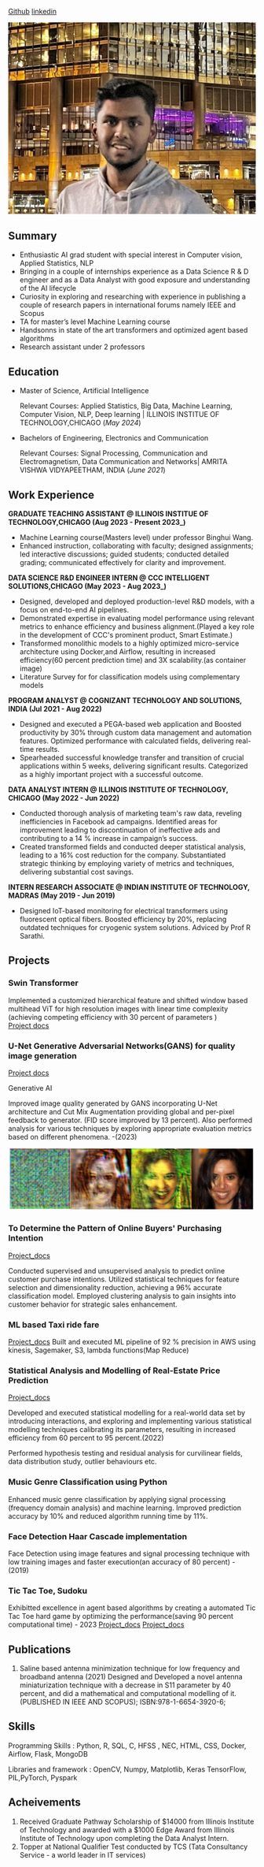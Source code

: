 [Github](https://github.com/raghunath-1999)
[linkedin](https://www.linkedin.com/in/raghunathb1999/)

![.](/assets/img/IMG_20230510_171720_811.jpg)


## Summary

- Enthusiastic AI grad student with special interest in Computer vision, Applied Statistics, NLP
- Bringing in a couple of internships experience as a Data Science R & D engineer and as a Data Analyst with good exposure and understanding of the AI lifecycle
- Curiosity in exploring and researching with experience in publishing a couple of research papers in international forums namely IEEE and Scopus
- TA for master’s level Machine Learning course
- Handsonns in state of the art transformers and optimized agent based algorithms
- Research assistant under 2 professors

## Education
				       		
- Master of Science, Artificial Intelligence	
  
  Relevant Courses: Applied Statistics, Big Data, Machine Learning, Computer Vision, NLP, Deep learning | ILLINOIS INSTITUE OF TECHNOLOGY,CHICAGO  (_May 2024_)

- Bachelors of Engineering, Electronics and Communication
  
  Relevant Courses: Signal Processing, Communication and Electromagnetism, Data Communication and Networks| AMRITA VISHWA VIDYAPEETHAM, INDIA (_June 2021_)

## Work Experience

**GRADUATE TEACHING ASSISTANT @  ILLINOIS INSTITUE OF TECHNOLOGY,CHICAGO (Aug 2023 - Present 2023_)**
- Machine Learning course(Masters level) under professor Binghui Wang.
- Enhanced instruction, collaborating with faculty; designed assignments; led interactive discussions; guided students; conducted detailed grading; communicated effectively for clarity and improvement.

**DATA SCIENCE R&D ENGINEER INTERN @ CCC INTELLIGENT SOLUTIONS,CHICAGO (May 2023 - Aug 2023_)**

- Designed, developed and deployed production-level R&D models, with a focus on end-to-end AI pipelines.
- Demonstrated expertise in evaluating model performance using relevant metrics to enhance efficiency and business alignment.(Played a key role in the development of CCC's prominent product, Smart Estimate.)
- Transformed monolithic models to a highly optimized micro-service architecture using Docker,and Airflow, resulting in increased efficiency(60 percent prediction time) and 3X scalability.(as container image)
- Literature Survey for for classification models using complementary models

**PROGRAM ANALYST @ COGNIZANT TECHNOLOGY AND SOLUTIONS, INDIA (Jul 2021 - Aug 2022)**
- Designed and executed a PEGA-based web application and Boosted productivity by 30% through custom data management and automation features. Optimized performance with calculated fields, delivering real-time results. 
- Spearheaded successful knowledge transfer and transition of crucial applications within 5 weeks, delivering significant results. Categorized as a highly important project with a successful outcome.


**DATA ANALYST INTERN @ ILLINOIS INSTITUTE OF TECHNOLOGY, CHICAGO (May 2022 - Jun 2022)**
- Conducted thorough analysis of marketing team's raw data, reveling inefficiencies in Facebook ad campaigns. Identified areas for improvement leading to discontinuation of ineffective ads and contributing to a 14 % increase in campaign’s success.
- Created transformed fields and conducted deeper statistical analysis, leading to a 16% cost reduction for the company. Substantiated strategic thinking by employing variety of metrics and techniques, delivering substantial cost savings.


**INTERN RESEARCH ASSOCIATE @ INDIAN INSTITUTE OF TECHNOLOGY, MADRAS (May 2019 - Jun 2019)**
- Designed IoT-based monitoring for electrical transformers using fluorescent optical fibers. Boosted efficiency by 20%, replacing outdated techniques for cryogenic system solutions. Adviced by Prof R Sarathi. 



## Projects

### Swin Transformer

 Implemented a customized hierarchical feature and shifted window based multihead ViT for high resolution images with linear time complexity (achieving competing efficiency with 30 percent of parameters )          
[Project docs](https://github.com/raghunath-1999/Swin_transformer-vs-VIT)


### U-Net Generative Adversarial Networks(GANS) for quality image generation
[Project docs](https://github.com/raghunath-1999/Unet-based-GAN)

Generative AI

Improved image quality generated by GANS incorporating U-Net architecture and Cut Mix Augmentation providing global and per-pixel feedback to generator. (FID score improved by 13 percent). Also performed analysis for various techniques by exploring appropriate evaluation metrics based on different phenomena. -(2023)



![UNet based GANs](/assets/img/unet_gan.png)

### To Determine the Pattern of Online Buyers' Purchasing Intention
[Project_docs](https://github.com/raghunath-1999/pattern-determination--e-commerce-customers)

Conducted supervised and unsupervised analysis to predict online customer purchase intentions. Utilized statistical techniques for feature selection and dimensionality reduction, achieving a 96% accurate classification model. Employed clustering analysis to gain insights into customer behavior for strategic sales enhancement.

### ML based Taxi ride fare
[Project_docs](https://github.com/raghunath-1999/AWS-Taxi-fare-prediction)
Built and executed ML pipeline of 92 % precision in AWS using kinesis, Sagemaker, S3, lambda functions(Map Reduce) 

### Statistical Analysis and Modelling of Real-Estate Price Prediction
[Project_docs](https://github.com/raghunath-1999/Analysis-of-Boston-housing-data)

Developed and executed statistical modelling for a real-world data set by introducing interactions, and exploring and implementing various statistical modelling techniques calibrating its parameters, resulting in increased efficiency from 60 percent to 95 percent.(2022)

Performed hypothesis testing and residual analysis for curvilinear fields, data distribution study, outlier behaviours etc. 


### Music Genre Classification using Python
Enhanced music genre classification by applying signal processing (frequency domain analysis) and machine learning. Improved prediction accuracy by 10% and reduced algorithm running time by 11%.



### Face Detection Haar Cascade implementation
Face Detection using image features and signal processing technique with low training images and faster execution(an accuracy of 80 percent)  -(2019)



### Tic Tac Toe, Sudoku
Exhibitted excellence in agent based algorithms by creating a automated Tic Tac Toe hard game by optimizing the performance(saving 90 percent computational time) - 2023
[Project_docs](https://github.com/raghunath-1999/tic-tac-toe)
[Project_docs](https://github.com/raghunath-1999/Sukodu)



## Publications
1. Saline based antenna minimization technique for low frequency and broadband antenna (2021)
   Designed and Developed a novel antenna miniaturization technique with a decrease in S11 parameter by 40 percent, and did a mathematical and computational modelling of it. (PUBLISHED IN IEEE AND SCOPUS); ISBN:978-1-6654-3920-6;

## Skills
Programming Skills                           : Python, R, SQL, C, HFSS , NEC, HTML, CSS, Docker, Airflow, Flask, MongoDB

Libraries and framework                  : OpenCV, Numpy, Matplotlib, Keras TensorFlow, PIL,PyTorch, Pyspark

## Acheivements
1. Received Graduate Pathway Scholarship of $14000 from Illinois Institute of Technology and awarded with a $1000 Edge Award from Illinois Institute of Technology upon completing the Data Analyst Intern.
2. Topper at National Qualifier Test conducted by TCS (Tata Consultancy Service - a world leader in IT services)

